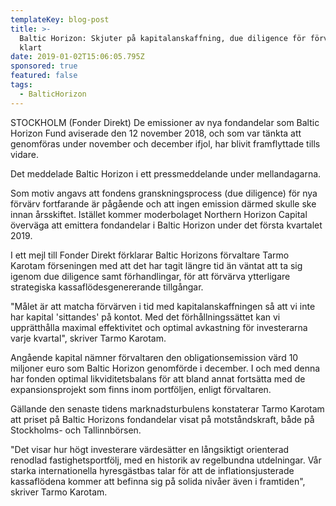 ```yaml
---
templateKey: blog-post
title: >-
  Baltic Horizon: Skjuter på kapitalanskaffning, due diligence för förvärv ej
  klart
date: 2019-01-02T15:06:05.795Z
sponsored: true
featured: false
tags:
  - BalticHorizon
---
```

STOCKHOLM (Fonder Direkt) De emissioner av nya fondandelar som Baltic Horizon Fund aviserade den 12 november 2018, och som var tänkta att genomföras under november och december ifjol, har blivit framflyttade tills vidare.

Det meddelade Baltic Horizon i ett pressmeddelande under mellandagarna.

Som motiv angavs att fondens granskningsprocess (due diligence) för nya förvärv fortfarande är pågående och att ingen emission därmed skulle ske innan årsskiftet. Istället kommer moderbolaget Northern Horizon Capital överväga att emittera fondandelar i Baltic Horizon under det första kvartalet 2019.

I ett mejl till Fonder Direkt förklarar Baltic Horizons förvaltare Tarmo Karotam förseningen med att det har tagit längre tid än väntat att ta sig igenom due diligence samt förhandlingar, för att förvärva ytterligare strategiska kassaflödesgenererande tillgångar.

"Målet är att matcha förvärven i tid med kapitalanskaffningen så att vi inte har kapital 'sittandes' på kontot. Med det förhållningssättet kan vi upprätthålla maximal effektivitet och optimal avkastning för investerarna varje kvartal", skriver Tarmo Karotam.

Angående kapital nämner förvaltaren den obligationsemission värd 10 miljoner euro som Baltic Horizon genomförde i december. I och med denna har fonden optimal likviditetsbalans för att bland annat fortsätta med de expansionsprojekt som finns inom portföljen, enligt förvaltaren.

Gällande den senaste tidens marknadsturbulens konstaterar Tarmo Karotam att priset på Baltic Horizons fondandelar visat på motståndskraft, både på Stockholms- och Tallinnbörsen.

"Det visar hur högt investerare värdesätter en långsiktigt orienterad renodlad fastighetsportfölj, med en historik av regelbundna utdelningar. Vår starka internationella hyresgästbas talar för att de inflationsjusterade kassaflödena kommer att befinna sig på solida nivåer även i framtiden", skriver Tarmo Karotam.
